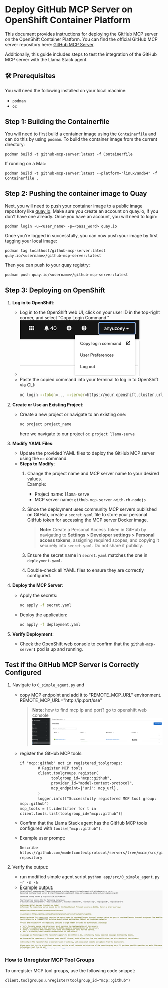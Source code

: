 # Deploy GitHub MCP Server on OpenShift Container Platform

This document provides instructions for deploying the GitHub MCP server on the OpenShift Container Platform. You can find the official GitHub MCP server repository here: [GitHub MCP Server](https://github.com/modelcontextprotocol/servers/tree/main/src/github).

Additionally, this guide includes steps to test the integration of the GitHub MCP server with the Llama Stack agent.

## 🛠️ Prerequisites
You will need the following installed on your local machine:

- `podman`
- `oc`

## Step 1: Building the Containerfile

You will need to first build a container image using the `Containerfile` and can do this by using `podman`. To build the container image from the current directory:
```
podman build -t github-mcp-server:latest -f Containerfile 
```
If running on a Mac:
```
podman build -t github-mcp-server:latest --platform="linux/amd64" -f Containerfile .
```

## Step 2: Pushing the container image to Quay

Next, you will need to push your container image to a public image repository like [quay.io](https://quay.io/). Make sure you create an account on quay.io, if you don't have one already. Once you have an account, you will need to login:

```
podman login -u=<user_name> -p=<pass_word> quay.io
```

Once you're logged in successfully, you can now push your image by first tagging your local image:

```
podman tag localhost/github-mcp-server:latest quay.io/<username>/github-mcp-server:latest
```

Then you can push to your quay registry:

```
podman push quay.io/<username>/github-mcp-server:latest
```

## Step 3: Deploying on OpenShift
1. **Log in to OpenShift**:
     - Log in to the OpenShift web UI, click on your user ID in the top-right corner, and select "Copy Login Command."
     - ![Click Copy Login Command](./images/copy_login_command.png)
     - Paste the copied command into your terminal to log in to OpenShift via CLI:
       ```bash
       oc login --token=... --server=https://your.openshift.cluster.url
       ```

2. **Create or Use an Existing Project**:
     - Create a new project or navigate to an existing one:
       ```bash
       oc project project_name
       ```
       here we navigate to our project `oc project llama-serve`

3. **Modify YAML Files**:
     - Update the provided YAML files to deploy the GitHub MCP server using the `oc` command.
     - **Steps to Modify**:
       1. Change the project name and MCP server name to your desired values.  
            Example:  
            - Project name: `llama-serve`  
            - MCP server name: `github-mcp-server-with-rh-nodejs`
       2. Since the deployment uses community MCP servers published on GitHub, create a `secret.yaml` file to store your personal GitHub token for accessing the MCP server Docker image.

          > **Note:** Create a Personal Access Token in GitHub by navigating to **Settings > Developer settings > Personal access tokens**, assigning required scopes, and copying it securely into `secret.yaml`. Do not share it publicly.

       3. Ensure the secret name in `secret.yaml` matches the one in `deployment.yaml`.
       5. Double-check all YAML files to ensure they are correctly configured.

4. **Deploy the MCP Server**:
     - Apply the secrets:
       ```bash
       oc apply -f secret.yaml
       ```
     - Deploy the application:
       ```bash
       oc apply -f deployment.yaml
       ```

5. **Verify Deployment**:
     - Check the OpenShift web console to confirm that the `github-mcp-server1` pod is up and running.


## Test if the GitHub MCP Server is Correctly Configured

1. Navigate to `0_simple_agent.py` and 
     - copy MCP endpoint and add it to "REMOTE_MCP_URL" environment. REMOTE_MCP_URL="http://ip:port/sse"
          > **Note:** how to find mcp ip and port? go to openshift web console ![ip Image](./images/ipaddress.png)
     - register the GitHub MCP tools:
       ```
       if "mcp::github" not in registered_toolgroups:
               # Register MCP tools
               client.toolgroups.register(
                     toolgroup_id="mcp::github",
                     provider_id="model-context-protocol",
                     mcp_endpoint={"uri": mcp_url},
               )
               logger.info(f"Successfully registered MCP tool group: mcp::github")
       mcp_tools = [t.identifier for t in client.tools.list(toolgroup_id="mcp::github")]
       ```

     - Confirm that the Llama Stack agent has the GitHub MCP tools configured with `tools=["mcp::github"]`.

     - Example user prompt: 
       ```
       Describe https://github.com/modelcontextprotocol/servers/tree/main/src/github repository
       ```

2. Verify the output:
     - run modified simple agent script `python app/src/0_simple_agent.py -r -s -a`
     - Example output:
       ![Deployment Image](./images/test.png)

### How to Unregister MCP Tool Groups

To unregister MCP tool groups, use the following code snippet:
```
client.toolgroups.unregister(toolgroup_id="mcp::github")
```